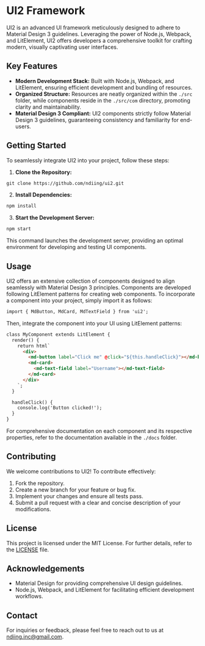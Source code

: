# UI2 Framework

UI2 is an advanced UI framework meticulously designed to adhere to Material Design 3 guidelines. Leveraging the power of Node.js, Webpack, and LitElement, UI2 offers developers a comprehensive toolkit for crafting modern, visually captivating user interfaces.

## Key Features

- **Modern Development Stack:** Built with Node.js, Webpack, and LitElement, ensuring efficient development and bundling of resources.
- **Organized Structure:** Resources are neatly organized within the `./src` folder, while components reside in the `./src/com` directory, promoting clarity and maintainability.
- **Material Design 3 Compliant:** UI2 components strictly follow Material Design 3 guidelines, guaranteeing consistency and familiarity for end-users.

## Getting Started

To seamlessly integrate UI2 into your project, follow these steps:

1. **Clone the Repository:**

```html
git clone https://github.com/ndiing/ui2.git
```

2. **Install Dependencies:**

```html
npm install
```

3. **Start the Development Server:**

```html
npm start
```

This command launches the development server, providing an optimal environment for developing and testing UI components.

## Usage

UI2 offers an extensive collection of components designed to align seamlessly with Material Design 3 principles. Components are developed following LitElement patterns for creating web components. To incorporate a component into your project, simply import it as follows:

```html
import { MdButton, MdCard, MdTextField } from 'ui2';
```

Then, integrate the component into your UI using LitElement patterns:

```html
class MyComponent extends LitElement {
  render() {
    return html`
      <div>
        <md-button label="Click me" @click="${this.handleClick}"></md-button>
        <md-card>
          <md-text-field label="Username"></md-text-field>
        </md-card>
      </div>
    `;
  }

  handleClick() {
    console.log('Button clicked!');
  }
}
```

For comprehensive documentation on each component and its respective properties, refer to the documentation available in the `./docs` folder.

## Contributing

We welcome contributions to UI2! To contribute effectively:

1. Fork the repository.
2. Create a new branch for your feature or bug fix.
3. Implement your changes and ensure all tests pass.
4. Submit a pull request with a clear and concise description of your modifications.

## License

This project is licensed under the MIT License. For further details, refer to the [LICENSE](LICENSE) file.

## Acknowledgements

- Material Design for providing comprehensive UI design guidelines.
- Node.js, Webpack, and LitElement for facilitating efficient development workflows.

## Contact

For inquiries or feedback, please feel free to reach out to us at [ndiing.inc@gmail.com](mailto:ndiing.inc@gmail.com).
